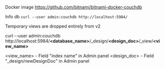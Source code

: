 Docker image https://github.com/bitnami/bitnami-docker-couchdb

Info db  ```curl --user admin:couchdb http://localhost:5984/```

Temporary views are dropped entirely from v2

curl --user admin:couchdb http://localhost:5984/**<database_name>**/_design/**<design_doc>**/_view/**<view_name>**

<view_name> - Field "index name" in Admin panel
<design_doc> - Field "_design/newDesignDoc" in Admin panel
